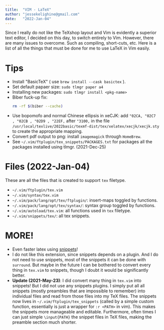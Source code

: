 ```yaml
---
title:  "VIM - LaTeX"
author: "jessekelighine@gmail.com"
date:   "2022-Jan-04"
---
```


Since I really do not like the TeXshop layout and Vim is evidently a superior
text editor, I decided on this day, to switch entirely to Vim.  However, there
are many issues to overcome. Such as compiling, short-cuts, etc.  Here is a
list of all the things that must be done for me to use LaTeX in Vim easily.

# Tips

- Install "BasicTeX" ( use `brew install --cask basictex` ).
- Set default papaer size: `sudo tlmgr paper a4`
- Installing new packages: `sudo tlmgr install <pkg-name>`
- Biber fuck-up fix: 
  ```sh
  rm -rf $(biber --cache)
  ```
- Use bopomofo and normal Chinese ellipsis in xeCJK:
  add `"02CA, "02C7 , "02CB , "02D9 , "22EF,` after `"3100,` in the file
  `/usr/local/texlive/2022basic/texmf-dist/tex/xelatex/xecjk/xecjk.sty`
  to create the appropriate mapping.
- Convert pdf output to png: install `imagemagick` through `HomeBrew`.
- See `~/.vim/ftplugin/tex_snippets/PACKAGES.txt` for packages all the packages
  installed using tlmgr. (2021-Dec-25)

# Files (2022-Jan-04)

These are all the files that is created to support `tex` filetype.

- `~/.vim/ftplugin/tex.vim`
- `~/.vim/syntax/tex.vim`
- `~/.vim/pack/lang/opt/tex/ftplugin/`: insert-maps toggled by functions.
- `~/.vim/pack/lang/opt/tex/syntax/`: syntax group toggled by functions.
- `~/.vim/autoload/tex.vim`: all functions used in `tex` filetype.
- `~/.vim/snippets/tex/`: all tex snippets.

# MORE!

- Even faster latex using
  [snippets](https://castel.dev/post/lecture-notes-1/#context)!
- I do not like this extension, since snippets depends on a plugin.
  And I do not need to use snippets, most of the snippets it can be done
  with `surround`.  But maybe in the future I can be bothered to convert
  every thing in `tex.vim` to snippets, though I doubt it would be
  significantly better.
- **Update (2021-May-23)**: I did convert many thing in `tex.vim` into
  snippets!  But I did not use any snippets plugins.  I simply put all all
  snippets (mostly preambles that are impossible to remember) into
  individual files and read from those files into my TeX files.  The
  snippets now lives in `~/.vim/ftplugin/tex_snippets` (called by a simple
  custom function, essentially is just a wrapper for `:r <PATH>` in vim).
  This makes the snippets more manageable and editable.  Furthermore, often
  times I can just simple `\input{PATH}` the snippet files in TeX files,
  making the preamble section much shorter.
